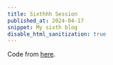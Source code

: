 ```yaml
---
title: Sixthhh Session
published_at: 2024-04-17
snippet: My sixth blog
disable_html_sanitization: true
---
```


<script scr="/scripts/c2.js"></script>

<canvas id="c2_test"/>

Code from [here](https://github.com/ren-yuan/c2.js/blob/main/examples/ConstForce.js).

<script>
    //Created by Ren Yuan
console.dir (c2)
const renderer = new c2.Renderer(document.getElementById('c2_test'));
resize();

renderer.background('#cccccc');
let random = new c2.Random();


let world = new c2.World(new c2.Rect(0, 0, renderer.width, renderer.height));

for(let i=0; i<100; i++){
  let x = random.next(renderer.width);
  let y = random.next(renderer.height);
  let p = new c2.Particle(x, y);
  p.radius = random.next(10, renderer.height/14);
  p.color = c2.Color.hsl(random.next(0, 30), random.next(30, 60), random.next(20, 100));

  world.addParticle(p);
}

let quadTree = new c2.QuadTree(new c2.Rect(0,0,renderer.width,renderer.height));
let collision = new c2.Collision(quadTree);
//collision.iteration = 2;
world.addInteractionForce(collision);

let constForce = new c2.ConstForce(0, 1);
world.addForce(constForce);


function drawQuadTree(quadTree){
    renderer.stroke('#333333');
    renderer.lineWidth(1);
    renderer.fill(false);
    renderer.rect(quadTree.bounds);

    if(quadTree.leaf()) return;
    for(let i=0; i<4; i++) drawQuadTree(quadTree.children[i]);
}


renderer.draw(() => {
    renderer.clear();

    drawQuadTree(quadTree);

    world.update();

    for(let i=0; i<world.particles.length; i++){
      let p = world.particles[i];
      renderer.stroke('#333333');
      renderer.lineWidth(1);
      renderer.fill(p.color);
      renderer.circle(p.position.x, p.position.y, p.radius);
      renderer.lineWidth(2);
      renderer.point(p.position.x, p.position.y);
    }
});


window.addEventListener('resize', resize);
function resize() {
    let parent = renderer.canvas.parentElement;
    renderer.size(parent.clientWidth, parent.clientWidth / 16 * 9);
}
</script>
